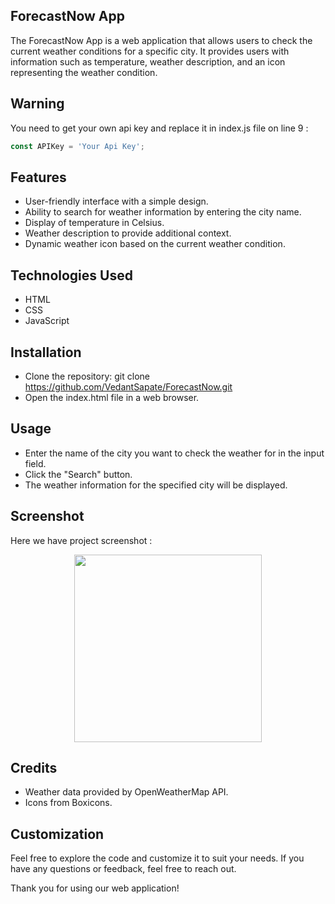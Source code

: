 ## ForecastNow App

The ForecastNow App is a web application that allows users to check the current weather conditions for a specific city. It provides users with information such as temperature, weather description, and an icon representing the weather condition. 

## Warning
You need to get your own api key and replace it in index.js file on line 9 :

```javascript
const APIKey = 'Your Api Key';
```

## Features

- User-friendly interface with a simple design.
- Ability to search for weather information by entering the city name.
- Display of temperature in Celsius.
- Weather description to provide additional context.
- Dynamic weather icon based on the current weather condition.
  
## Technologies Used

- HTML
- CSS
- JavaScript
  
## Installation

- Clone the repository: git clone https://github.com/VedantSapate/ForecastNow.git
- Open the index.html file in a web browser.
  
## Usage

- Enter the name of the city you want to check the weather for in the input field.
- Click the "Search" button.
- The weather information for the specified city will be displayed.
  
## Screenshot

Here we have project screenshot :

<p align="center">
<img src="https://github.com/VedantSapate/ForecastNow/assets/144541195/772441ba-2147-48ef-8d86-e55afe1545a1" width="300" height="300" />
</p>

## Credits

- Weather data provided by OpenWeatherMap API.
- Icons from Boxicons.

## Customization

Feel free to explore the code and customize it to suit your needs. If you have any questions or feedback, feel free to reach out.



Thank you for using our web application!
